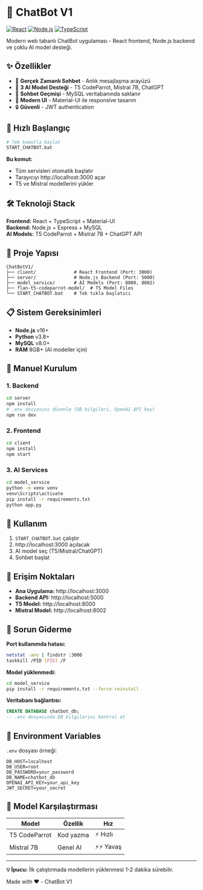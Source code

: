 # 🤖 ChatBot V1

[![React](https://img.shields.io/badge/React-19.1.0-blue.svg)](https://reactjs.org/)
[![Node.js](https://img.shields.io/badge/Node.js-Backend-green.svg)](https://nodejs.org/)
[![TypeScript](https://img.shields.io/badge/TypeScript-Strongly%20Typed-blue.svg)](https://www.typescriptlang.org/)

Modern web tabanlı ChatBot uygulaması - React frontend, Node.js backend ve çoklu AI model desteği.

## ✨ Özellikler

- 💬 **Gerçek Zamanlı Sohbet** - Anlık mesajlaşma arayüzü
- 🤖 **3 AI Model Desteği** - T5 CodeParrot, Mistral 7B, ChatGPT
- 💾 **Sohbet Geçmişi** - MySQL veritabanında saklanır
- 🎨 **Modern UI** - Material-UI ile responsive tasarım
- 🔒 **Güvenli** - JWT authentication

## 🚀 Hızlı Başlangıç

```bash
# Tek komutla başlat
START_CHATBOT.bat
```

**Bu komut:**
- Tüm servisleri otomatik başlatır
- Tarayıcıyı http://localhost:3000 açar
- T5 ve Mistral modellerini yükler

## 🛠️ Teknoloji Stack

**Frontend:** React + TypeScript + Material-UI  
**Backend:** Node.js + Express + MySQL  
**AI Models:** T5 CodeParrot + Mistral 7B + ChatGPT API  

## 📂 Proje Yapısı

```
ChatBotV1/
├── client/              # React Frontend (Port: 3000)
├── server/              # Node.js Backend (Port: 5000)
├── model_service/       # AI Models (Port: 8000, 8002)
├── flan-t5-codeparrot-model/  # T5 Model Files
└── START_CHATBOT.bat    # Tek tıkla başlatıcı
```

## 📋 Sistem Gereksinimleri

- **Node.js** v16+
- **Python** v3.8+
- **MySQL** v8.0+
- **RAM** 8GB+ (AI modeller için)

## 🔧 Manuel Kurulum

### 1. Backend
```bash
cd server
npm install
# .env dosyasını düzenle (DB bilgileri, OpenAI API key)
npm run dev
```

### 2. Frontend
```bash
cd client
npm install
npm start
```

### 3. AI Services
```bash
cd model_service
python -m venv venv
venv\Scripts\activate
pip install -r requirements.txt
python app.py
```

## 📱 Kullanım

1. `START_CHATBOT.bat` çalıştır
2. http://localhost:3000 açılacak
3. AI model seç (T5/Mistral/ChatGPT)
4. Sohbet başlat

## 🔗 Erişim Noktaları

- **Ana Uygulama:** http://localhost:3000
- **Backend API:** http://localhost:5000
- **T5 Model:** http://localhost:8000
- **Mistral Model:** http://localhost:8002

## 🐛 Sorun Giderme

**Port kullanımda hatası:**
```bash
netstat -ano | findstr :3000
taskkill /PID [PID] /F
```

**Model yüklenmedi:**
```bash
cd model_service
pip install -r requirements.txt --force-reinstall
```

**Veritabanı bağlantısı:**
```sql
CREATE DATABASE chatbot_db;
-- .env dosyasında DB bilgilerini kontrol et
```

## 📝 Environment Variables

`.env` dosyası örneği:
```env
DB_HOST=localhost
DB_USER=root
DB_PASSWORD=your_password
DB_NAME=chatbot_db
OPENAI_API_KEY=your_api_key
JWT_SECRET=your_secret
```

## 🎯 Model Karşılaştırması

| Model | Özellik | Hız |
|-------|---------|-----|
| T5 CodeParrot | Kod yazma | ⚡ Hızlı |
| Mistral 7B | Genel AI | ⚡⚡ Yavaş |

---

**💡 İpucu:** İlk çalıştırmada modellerin yüklenmesi 1-2 dakika sürebilir.

Made with ❤️ - ChatBot V1 
